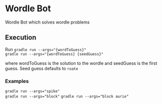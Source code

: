 
# Wordle Bot

Wordle Bot which solves wordle problems


## Execution

Run ```gradle run --args="{wordToGuess}"``` \
```gradle run --args="{wordToGuess} {seedGuess}"```

where wordToGuess is the solution to the wordle and seedGuess is the first guess. Seed guess defaults to `roate`

### Examples
```gradle run --args="spike"``` \
```gradle run --args="block"```
```gradle run --args="block aurie"```